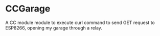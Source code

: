 # CCGarage
A CC module module to execute curl command to send GET request to ESP8266, opening my garage through a relay.
